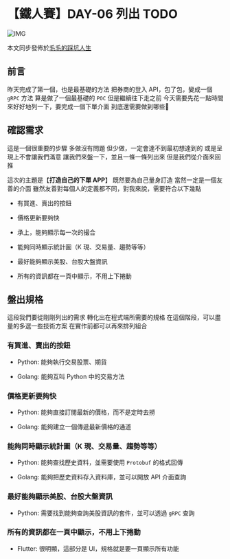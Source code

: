 # 【鐵人賽】DAY-06 列出 TODO

![IMG](https://tocandraw.com/wp-content/uploads/2022/04/Golang_Python_Trade_Cover_2.png.png)

本文同步發佈於[毛毛的踩坑人生](https://tocandraw.com/2023-ironman/826/)

## 前言

昨天完成了第一個，也是最基礎的方法
把券商的登入 API，包了包，變成一個 `gRPC` 方法
算是做了一個最基礎的 `POC`
但是繼續往下走之前
今天需要先花一點時間
來好好地列一下，要完成一個下單介面
到底還需要做到哪些🥸

## 確認需求

這是一個很重要的步驟
多做沒有問題
但少做，一定會達不到最初想達到的
或是呈現上不會讓我們滿意
讓我們來盤一下，並且一條一條列出來
但是我們從介面來回推

這次的主題是【**打造自己的下單 APP**】
既然要為自己量身訂造
當然一定是一個友善的介面
雖然友善對每個人的定義都不同，對我來說，需要符合以下幾點

- 有買進、賣出的按鈕

- 價格更新要夠快

- 承上，能夠顯示每一次的撮合

- 能夠同時顯示統計圖（K 現、交易量、趨勢等等）

- 最好能夠顯示美股、台股大盤資訊

- 所有的資訊都在一頁中顯示，不用上下捲動

## 盤出規格

這段我們要從剛剛列出的需求
轉化出在程式端所需要的規格
在這個階段，可以盡量的多選一些技術方案
在實作前都可以再來排列組合

### 有買進、賣出的按鈕

- Python: 能夠執行交易股票、期貨

- Golang: 能夠互叫 Python 中的交易方法

### 價格更新要夠快

- Python: 能夠直接訂閱最新的價格，而不是定時去撈

- Golang: 能夠建立一個傳遞最新價格的通道

### 能夠同時顯示統計圖（K 現、交易量、趨勢等等）

- Python: 能夠查找歷史資料，並需要使用 `Protobuf` 的格式回傳

- Golang: 能夠把歷史資料存入資料庫，並可以開放 API 介面查詢

### 最好能夠顯示美股、台股大盤資訊

- Python: 需要找到能夠查詢美股資訊的套件，並可以透過 `gRPC` 查詢

### 所有的資訊都在一頁中顯示，不用上下捲動

- Flutter: 很明顯，這部分是 UI，規格就是要一頁顯示所有功能
